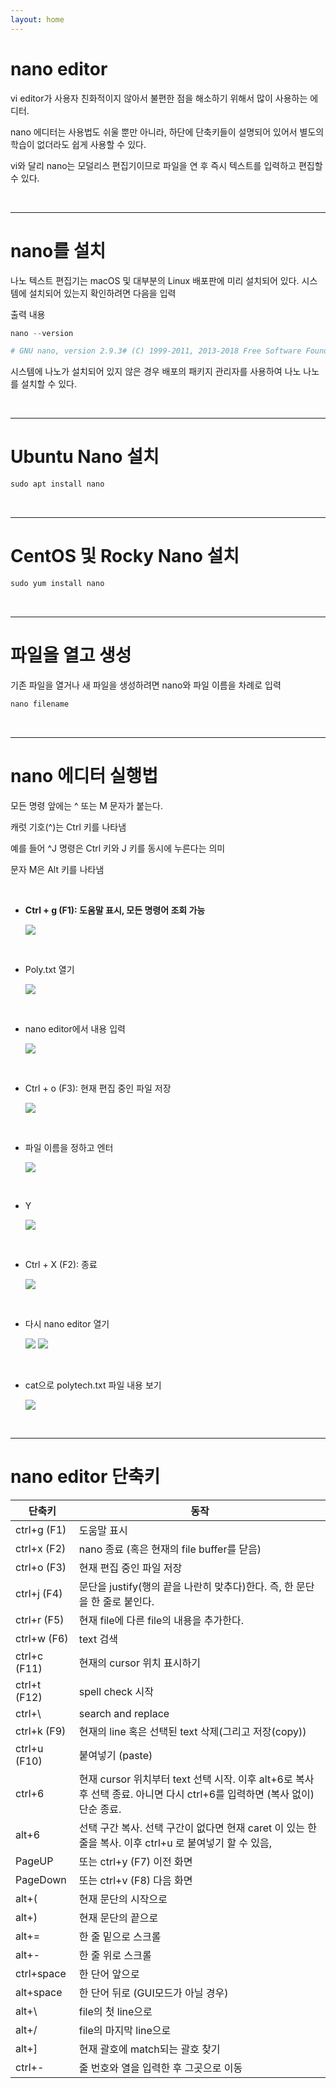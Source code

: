 ```yaml
---
layout: home
---
```

# nano editor

vi editor가 사용자 친화적이지 않아서 불편한 점을 해소하기 위해서 많이 사용하는 에디터.

nano 에디터는 사용법도 쉬울 뿐만 아니라, 하단에 단축키들이 설명되어 있어서 별도의 학습이 없더라도 쉽게 사용할 수 있다. 

vi와 달리 nano는 모덜리스 편집기이므로 파일을 연 후 즉시 텍스트를 입력하고 편집할 수 있다.

<br>

<hr>

# nano를 설치

나노 텍스트 편집기는 macOS 및 대부분의 Linux 배포판에 미리 설치되어 있다. 시스템에 설치되어 있는지 확인하려면 다음을 입력

출력 내용

```python
nano --version

# GNU nano, version 2.9.3# (C) 1999-2011, 2013-2018 Free Software Foundation, Inc.# (C) 2014-2018 the contributors to nano# Email: nano@nano-editor.org	Web: https://nano-editor.org/
```

시스템에 나노가 설치되어 있지 않은 경우 배포의 패키지 관리자를 사용하여 나노 나노를 설치할 수 있다.

<br>

<hr>

# Ubuntu Nano 설치

```python
sudo apt install nano
```

<br>

<hr>

# CentOS 및 Rocky Nano 설치

```python
sudo yum install nano
```

<br>

<hr>

# 파일을 열고 생성

기존 파일을 열거나 새 파일을 생성하려면 nano와 파일 이름을 차례로 입력

```python
nano filename
```

<br>

<hr>

# nano 에디터 실행법

모든 명령 앞에는 ^ 또는 M 문자가 붙는다. 

캐럿 기호(^)는 Ctrl 키를 나타냄

예를 들어 ^J 명령은 Ctrl 키와 J 키를 동시에 누른다는 의미

문자 M은 Alt 키를 나타냄

<br>

- **Ctrl + g (F1): 도움말 표시, 모든 명령어 조회 가능**
    
    <img src="images/0419_1.png">
    

<br>

- Poly.txt 열기
    
    <img src="images/0419_2.png">
    

<br>

- nano editor에서 내용 입력
    
    <img src="images/0419_3.png">
    

<br>

- Ctrl + o (F3): 현재 편집 중인 파일 저장
    
    <img src="images/0419_4.png">
    
<br>


- 파일 이름을 정하고 엔터
    
    <img src="images/0419_5.png">
    

<br>

- Y
    
    <img src="images/0419_6.png">
    

<br>

- Ctrl + X (F2): 종료
    
    <img src="images/0419_7.png">
    
<br>


- 다시 nano editor 열기
    
    <img src="images/0419_8.png">

    <img src="images/0419_9.png">

<br>

- cat으로 polytech.txt 파일 내용 보기
    
    <img src="images/0419_10.png">
    
    
<br>

<hr>

# nano editor 단축키

| 단축키 | 동작 |
| --- | --- |
| ctrl+g (F1) | 도움말 표시 |
| ctrl+x (F2) | nano 종료 (혹은 현재의 file buffer를 닫음) |
| ctrl+o (F3) | 현재 편집 중인 파일 저장 |
| ctrl+j (F4) | 문단을 justify(행의 끝을 나란히 맞추다)한다. 즉, 한 문단을 한 줄로 붙인다. |
| ctrl+r (F5) | 현재 file에 다른 file의 내용을 추가한다. |
| ctrl+w (F6) | text 검색 |
| ctrl+c (F11) | 현재의 cursor 위치 표시하기 |
| ctrl+t (F12) | spell check 시작 |
| ctrl+\ | search and replace |
| ctrl+k (F9) | 현재의 line 혹은 선택된 text 삭제(그리고 저장(copy)) |
| ctrl+u (F10) | 붙여넣기 (paste) |
| ctrl+6 | 현재 cursor 위치부터 text 선택 시작. 이후 alt+6로 복사 후 선택 종료. 아니면 다시 ctrl+6를 입력하면 (복사 없이)단순 종료. |
| alt+6 | 선택 구간 복사. 선택 구간이 없다면 현재 caret 이 있는 한 줄을 복사. 이후 ctrl+u 로 붙여넣기 할 수 있음, |
| PageUP | 또는 ctrl+y (F7) 이전 화면 |
| PageDown | 또는 ctrl+v (F8) 다음 화면 |
| alt+( | 현재 문단의 시작으로 |
| alt+) | 현재 문단의 끝으로 |
| alt+= | 한 줄 밑으로 스크롤 |
| alt+- | 한 줄 위로 스크롤 |
| ctrl+space | 한 단어 앞으로 |
| alt+space | 한 단어 뒤로 (GUI모드가 아닐 경우) |
| alt+\ | file의 첫 line으로 |
| alt+/ | file의 마지막 line으로 |
| alt+] | 현재 괄호에 match되는 괄호 찾기 |
| ctrl+- | 줄 번호와 열을 입력한 후 그곳으로 이동 |